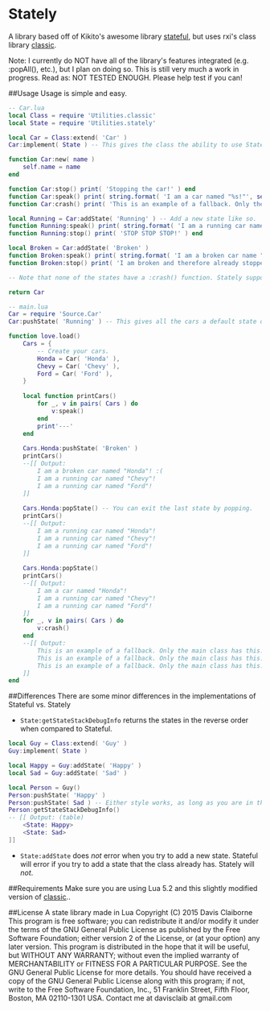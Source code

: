 Stately
====

A library based off of Kikito's awesome library [stateful](https://github.com/kikito/stateful.lua), but uses rxi's class library [classic](https://github.com/rxi/classic).

Note: I currently do NOT have all of the library's features integrated (e.g. :popAll(), etc.), but I plan on doing so.
This is still very much a work in progress. Read as: NOT TESTED ENOUGH. Please help test if you can!

##Usage
Usage is simple and easy.
```lua
-- Car.lua
local Class = require 'Utilities.classic'
local State = require 'Utilities.stately'

local Car = Class:extend( 'Car' )
Car:implement( State ) -- This gives the class the ability to use Stately's functions.

function Car:new( name ) 
	self.name = name
end

function Car:stop() print( 'Stopping the car!' ) end
function Car:speak() print( string.format( 'I am a car named "%s!"', self.name ) ) end
function Car:crash() print( 'This is an example of a fallback. Only the main class has this.' ) end

local Running = Car:addState( 'Running' ) -- Add a new state like so.
function Running:speak() print( string.format( 'I am a running car named "%s!"', self.name ) ) end
function Running:stop() print( 'STOP STOP STOP!' ) end

local Broken = Car:addState( 'Broken' )
function Broken:speak() print( string.format( 'I am a broken car name "%s!" :(', self.name ) ) end
function Broken:stop() print( 'I am broken and therefore already stopped...' ) end

-- Note that none of the states have a :crash() function. Stately supports fallbacks.

return Car
```
```lua
-- main.lua
Car = require 'Source.Car'
Car:pushState( 'Running' ) -- This gives all the cars a default state of 'running'

function love.load()
	Cars = {
		-- Create your cars.
		Honda = Car( 'Honda' ), 
		Chevy = Car( 'Chevy' ), 
		Ford = Car( 'Ford' ), 
	}
	
	local function printCars()
		for _, v in pairs( Cars ) do
			v:speak()
		end
		print'---'
	end
	
	Cars.Honda:pushState( 'Broken' )
	printCars()
	--[[ Output:
		I am a broken car named "Honda"! :(
		I am a running car named "Chevy"!
		I am a running car named "Ford"!
	]]
	
	Cars.Honda:popState() -- You can exit the last state by popping.
	printCars()
	--[[ Output:
		I am a running car named "Honda"!
		I am a running car named "Chevy"!
		I am a running car named "Ford"!
	]]
	
	Cars.Honda:popState() 
	printCars()
	--[[ Output:
		I am a car named "Honda"!
		I am a running car named "Chevy"!
		I am a running car named "Ford"!
	]]
	for _, v in pairs( Cars ) do
		v:crash()
	end
	--[[ Output:
		This is an example of a fallback. Only the main class has this.
		This is an example of a fallback. Only the main class has this.
		This is an example of a fallback. Only the main class has this.
	]]
end
```

##Differences
There are some minor differences in the implementations of Stateful vs. Stately
- `State:getStateStackDebugInfo` returns the states in the reverse order when compared to Stateful.
```lua
local Guy = Class:extend( 'Guy' )
Guy:implement( State )

local Happy = Guy:addState( 'Happy' )
local Sad = Guy:addState( 'Sad' )

local Person = Guy()
Person:pushState( 'Happy' )
Person:pushState( Sad ) -- Either style works, as long as you are in the same context of the state (if the state is local).
Person:getStateStackDebugInfo() 
-- [[ Output: (table)
	<State: Happy>
	<State: Sad>
]] 
```
- `State:addState` does _not_ error when you try to add a new state. Stateful will error if you try to add a state that the class already has. Stately will *not*.

##Requirements
Make sure you are using Lua 5.2 and this slightly modified version of [classic](https://github.com/davisdude/Stately/tree/master/Tests/classic.lua)..

##License
A state library made in Lua
Copyright (C) 2015 Davis Claiborne
This program is free software; you can redistribute it and/or modify
it under the terms of the GNU General Public License as published by
the Free Software Foundation; either version 2 of the License, or
(at your option) any later version.
This program is distributed in the hope that it will be useful,
but WITHOUT ANY WARRANTY; without even the implied warranty of
MERCHANTABILITY or FITNESS FOR A PARTICULAR PURPOSE.  See the
GNU General Public License for more details.
You should have received a copy of the GNU General Public License along
with this program; if not, write to the Free Software Foundation, Inc.,
51 Franklin Street, Fifth Floor, Boston, MA 02110-1301 USA.
Contact me at davisclaib at gmail.com
